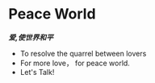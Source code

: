 # Peace World
***爱,使世界和平***

- To resolve the quarrel between lovers
- For more love， for peace world.
- Let's Talk!


